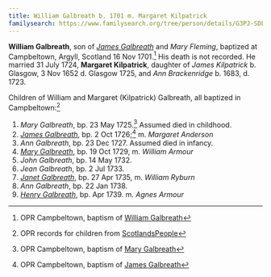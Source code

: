 ```yaml
---
title: William Galbreath b. 1701 m. Margaret Kilpatrick
familysearch: https://www.familysearch.org/tree/person/details/G3PJ-SDL
---
```

**William Galbreath**, son of [*James Galbreath*](galbreath-james-1672.md) and *Mary Fleming*, baptized at Campbeltown, Argyll, Scotland 16 Nov 1701.[^birth] His death is not recorded. He married 31 July 1724, **Margaret Kilpatrick**, daughter of *James Kilpatrick* b.  Glasgow, 3 Nov 1652 d. Glasgow 1725, and   *Ann Brackenridge* b. 1683, d. 1723.

Children of William and Margaret (Kilpatrick) Galbreath, all baptized in Campbeltown:[^children]

1. *Mary Galbreath*, bp. 23 May 1725.[^mary1-birth] Assumed died in childhood.
2. [*James Galbreath*](galbreath-james-1726.md), bp. 2 Oct 1726;[^james-birth] m. *Margaret Anderson*
3. *Ann Galbreath*, bp. 23 Dec 1727. Assumed died in infancy.
4. [*Mary Galbreath*](galbreath-mary-1729.md), bp. 19 Oct 1729, m. *William Armour*
5. *John Galbreath*, bp. 14 May 1732.
6. *Jean Galbreath*, bp. 2 Jul 1733.
7. [*Janet Galbreath*](galbreath-janet-1735.md), bp. 27 Apr 1735, m. *William Ryburn*
8. *Ann Galbreath*, bp. 22 Jan 1738.
9. [*Henry Galbreath*](galbreath-henry-1739.md), bp. Apr 1739. m. *Agnes Armour*

[^birth]: OPR Campbeltown, baptism of [William Galbreath](/sources/opr-campbeltown-births.md#1780-01-16-william-galbreath)

[^children]: OPR records for children from [ScotlandsPeople](https://www.scotlandspeople.gov.uk/record-results?search_type=people&event=%28B%20OR%20C%20OR%20S%29&record_type%5B0%5D=opr_births&church_type=Old%20Parish%20Registers&dl_cat=church&dl_rec=church-births-baptisms&surname=galbraith&surname_so=syn&forename_so=syn&from_year=1724&to_year=1750&parent_names=galbreath&parent_names_so=fuzzy&parent_name_two=kilpatrick&parent_name_two_so=fuzzy&county=ARGYLL&record=Church%20of%20Scotland%20%28old%20parish%20registers%29%20Roman%20Catholic%20Church%20Other%20churches&rd_real_name%5B0%5D=CAMPBELTOWN%20%28LANDWARD%29%20OR%20CAMPBELTOWN%20%28BURGH%29%20OR%20CAMPBELTOWN&rd_display_name%5B0%5D=CAMPBELTOWN%20%28LANDWARD%29%7CCAMPBELTOWN%20%28BURGH%29%7CCAMPBELTOWN_CAMPBELTOWN&rd_label%5B0%5D=CAMPBELTOWN&rd_name%5B0%5D=CAMPBELTOWN%20%2ALANDWARD%2A%20OR%20CAMPBELTOWN%20%2ABURGH%2A%20OR%20CAMPBELTOWN&sort=asc&order=Date&field=year)

[^marriage]: Two OPR records for the marriage of   "William Calbreath" and Margaret Kilpatrick from [ScotlandsPeople](https://www.scotlandspeople.gov.uk/record-results?search_type=people&event=M&record_type%5B0%5D=opr_marriages&church_type=Old%20Parish%20Registers&dl_cat=church&dl_rec=church-banns-marriages&surname=calbreath&surname_so=exact&forename=william&forename_so=exact&sex=M&spouse_name=kilpatrick&spouse_name_so=exact&from_year=1724&to_year=1724&record=Church%20of%20Scotland%20%28old%20parish%20registers%29%20Roman%20Catholic%20Church%20Other%20churches)

[^mary1-birth]: OPR Campbeltown, baptism of [Mary Galbreath](/sources/opr-campbeltown-births.md#1725-05-23-mary-galbreath)

[^james-birth]: OPR Campbeltown, baptism of [James Galbreath](/sources/opr-campbeltown-births.md#1726-10-02-james-galbreath)
